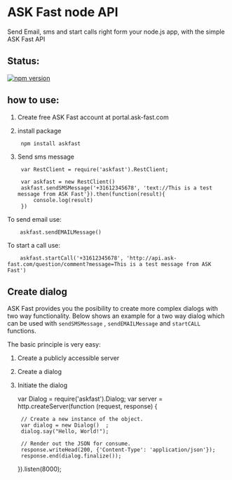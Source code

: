 ASK Fast node API
===

Send Email, sms and start calls right form your node.js app, with the simple ASK Fast API

## Status:

[![npm version][npm-image]][npm-url]

## how to use:

1. Create free ASK Fast account at portal.ask-fast.com
        
2. install package

        npm install askfast

3. Send sms message

        var RestClient = require('askfast').RestClient;

        var askfast = new RestClient()
        askfast.sendSMSMessage('+31612345678', 'text://This is a test message from ASK Fast'}).then(function(result){
            console.log(result)
        })

To send email use: 

        askfast.sendEMAILMessage()

To start a call use:

        askfast.startCall('+31612345678', 'http://api.ask-fast.com/question/comment?message=This is a test message from ASK Fast')

## Create dialog

ASK Fast provides you the posibility to create more complex dialogs with two way functionality. Below shows an example for a two way dialog which can be used with `sendSMSMessage` , `sendEMAILMessage` and `startCALL` functions.

The basic principle is very easy:
    
1. Create a publicly accessible server
2. Create a dialog
3. Initiate the dialog


    var Dialog = require('askfast').Dialog;
    var server = http.createServer(function (request, response) {
    
        // Create a new instance of the object.
        var dialog = new Dialog()  ;
        dialog.say("Hello, World!");
        
        // Render out the JSON for consume.
	    response.writeHead(200, {'Content-Type': 'application/json'});
        response.end(dialog.finalize());

    }).listen(8000);

[npm-image]: https://img.shields.io/npm/v/askfast.svg?style=flat-square
[npm-url]: https://npmjs.org/package/askfast